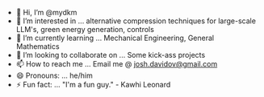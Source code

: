 - 👋 Hi, I’m @mydkm
- 👀 I’m interested in ... alternative compression techniques for large-scale LLM's, green energy generation, controls
- 🌱 I’m currently learning ... Mechanical Engineering, General Mathematics
- 💞️ I’m looking to collaborate on ... Some kick-ass projects
- 📫 How to reach me ... Email me @ josh.davidov@gmail.com
- 😄 Pronouns: ... he/him
- ⚡ Fun fact: ... "I'm a fun guy." - Kawhi Leonard

<!---
mydkm/mydkm is a ✨ special ✨ repository because its `README.md` (this file) appears on your GitHub profile.
You can click the Preview link to take a look at your changes.
--->
